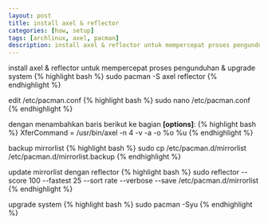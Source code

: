```yaml
---
layout: post
title: install axel & reflector
categories: [how, setup]
tags: [archlinux, axel, pacman]
description: install axel & reflector untuk mempercepat proses pengunduhan & upgrade system
---
```


install axel & reflector untuk mempercepat proses pengunduhan & upgrade system
{% highlight bash %}
sudo pacman -S axel reflector
{% endhighlight %}

edit /etc/pacman.conf
{% highlight bash %}
sudo nano /etc/pacman.conf
{% endhighlight %}

dengan menambahkan baris berikut ke bagian **[options]**:
{% highlight bash %}
XferCommand = /usr/bin/axel -n 4 -v -a -o %o %u
{% endhighlight %}

backup mirrorlist
{% highlight bash %}
sudo cp /etc/pacman.d/mirrorlist /etc/pacman.d/mirrorlist.backup
{% endhighlight %}

update mirrorlist dengan reflector
{% highlight bash %}
sudo reflector --score 100 --fastest 25 --sort rate --verbose --save /etc/pacman.d/mirrorlist
{% endhighlight %}

upgrade system
{% highlight bash %}
sudo pacman -Syu
{% endhighlight %}
